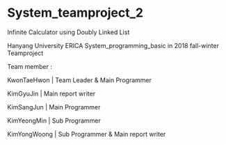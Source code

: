 # System_teamproject_2
Infinite Calculator using Doubly Linked List


Hanyang University ERICA
System_programming_basic in 2018 fall-winter Teamproject

Team member :

KwonTaeHwon | Team Leader & Main Programmer

KimGyuJin | Main report writer

KimSangJun | Main Programmer

KimYeongMin | Sub Programmer

KimYongWoong | Sub Programmer & Main report writer

